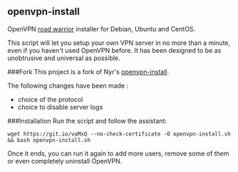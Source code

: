 ## openvpn-install
OpenVPN [road warrior](http://en.wikipedia.org/wiki/Road_warrior_%28computing%29) installer for Debian, Ubuntu and CentOS.

This script will let you setup your own VPN server in no more than a minute, even if you haven't used OpenVPN before. It has been designed to be as unobtrusive and universal as possible.

###Fork
This project is a fork of Nyr's [openvpn-install](https://github.com/Nyr/openvpn-install).

The following changes have been made :
- choice of the protocol
- choice to disable server logs

###Installation
Run the script and follow the assistant:

`wget https://git.io/vaMxQ --no-check-certificate -O openvpn-install.sh && bash openvpn-install.sh`

Once it ends, you can run it again to add more users, remove some of them or even completely uninstall OpenVPN.